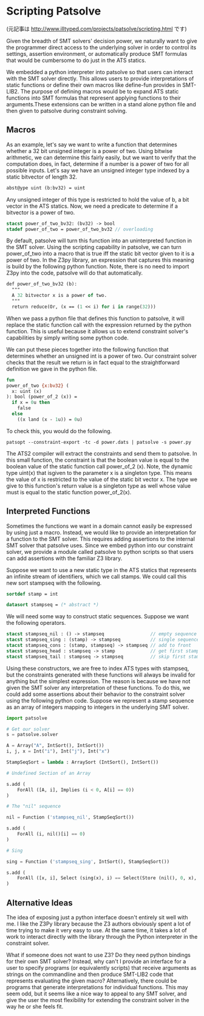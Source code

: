 # Scripting Patsolve

(元記事は http://www.illtyped.com/projects/patsolve/scripting.html です)

Given the breadth of SMT solvers' decision power, we naturally want to give the programmer direct access to the underlying solver in order to control its settings, assertion environment, or automatically produce SMT formulas that would be cumbersome to do just in the ATS statics.

We embedded a python interpreter into patsolve so that users can interact with the SMT solver directly. This allows users to provide interpretations of static functions or define their own macros like define-fun provides in SMT-LIB2. The purpose of defining macros would be to expand ATS static functions into SMT formulas that represent applying functions to their arguments.These extensions can be written in a stand alone python file and then given to patsolve during constraint solving.

## Macros

As an example, let's say we want to write a function that determines whether a 32 bit unsigned integer is a power of two. Using bitwise arithmetic, we can determine this fairly easily, but we want to verify that the computation does, in fact, determine if a number is a power of two for all possible inputs. Let's say we have an unsigned integer type indexed by a static bitvector of length 32.

```ats
abst@ype uint (b:bv32) = uint
```

Any unsigned integer of this type is restricted to hold the value of b, a bit vector in the ATS statics. Now, we need a predicate to determine if a bitvector is a power of two.

```ats
stacst power_of_two_bv32: (bv32) -> bool
stadef power_of_two = power_of_two_bv32 // overloading
```

By default, patsolve will turn this function into an uninterpreted function in the SMT solver. Using the scripting capability in patsolve, we can turn power_of_two into a macro that is true iff the static bit vector given to it is a power of two. In the Z3py library, an expression that captures this meaning is build by the following python function. Note, there is no need to import Z3py into the code, patsolve will do that automatically.

```ats
def power_of_two_bv32 (b):
  """
  A 32 bitvector x is a power of two.
  """
  return reduce(Or, (x == (1 << i) for i in range(32)))
```

When we pass a python file that defines this function to patsolve, it will replace the static function call with the expression returned by the python function. This is useful because it allows us to extend constraint solver's capabilities by simply writing some python code.

We can put these pieces together into the following function that determines whether an unsigned int is a power of two. Our constraint solver checks that the result we return is in fact equal to the straightforward definition we gave in the python file.

```ats
fun
power_of_two {x:bv32} (
  x: uint (x)
): bool (power_of_2 (x)) =
  if x = 0u then
    false
  else
    ((x land (x - 1u)) = 0u)
```

To check this, you would do the following.

```
patsopt --constraint-export -tc -d power.dats | patsolve -s power.py
```

The ATS2 compiler will extract the constraints and send them to patsolve. In this small function, the constraint is that the boolean value is equal to the boolean value of the static function call power_of_2 (x). Note, the dynamic type uint(x) that isgiven to the parameter x is a singleton type. This means the value of x is restricted to the value of the static bit vector x. The type we give to this function's return value is a singleton type as well whose value must is equal to the static function power_of_2(x).

## Interpreted Functions

Sometimes the functions we want in a domain cannot easily be expressed by using just a macro. Instead, we would like to provide an interpretation for a function to the SMT solver. This requires adding assertions to the internal SMT solver that patsolve uses. Since we embed python into our constraint solver, we provide a module called patsolve to python scripts so that users can add assertions with the familiar Z3 library.

Suppose we want to use a new static type in the ATS statics that represents an infinite stream of identifiers, which we call stamps. We could call this new sort stampseq with the following.

```ats
sortdef stamp = int

datasort stampseq = (* abstract *)
```

We will need some way to construct static sequences. Suppose we want the following operators.

```ats
stacst stampseq_nil : () -> stampseq                 // empty sequence
stacst stampseq_sing : (stamp) -> stampseq           // single sequence
stacst stampseq_cons : (stamp, stampseq) -> stampseq // add to front
stacst stampseq_head : stampseq -> stamp             // get first stamp
stacst stampseq_tail : stampseq -> stampseq          // skip first stamp
```

Using these constructors, we are free to index ATS types with stampseq, but the constraints generated with these functions will always be invalid for anything but the simplest expression. The reason is because we have not given the SMT solver any interpretation of these functions. To do this, we could add some assertions about their behavior to the constraint solver using the following python code. Suppose we represent a stamp sequence as an array of integers mapping to integers in the underlying SMT solver.

```python
import patsolve

# Get our solver
s = patsolve.solver

A = Array("A", IntSort(), IntSort())
i, j, x = Int("i"), Int("j"), Int("x")

StampSeqSort = lambda : ArraySort (IntSort(), IntSort())

# Undefined Section of an Array

s.add (
    ForAll ([A, i], Implies (i < 0, A[i] == 0))
)

# The "nil" sequence

nil = Function ('stampseq_nil', StampSeqSort())

s.add (
    ForAll (i, nil()[i] == 0)
)

# Sing

sing = Function ('stampseq_sing', IntSort(), StampSeqSort())

s.add (
    ForAll ([x, i], Select (sing(x), i) == Select(Store (nil(), 0, x), i))
)
```

## Alternative Ideas

The idea of exposing just a python interface doesn't entirely sit well with me. I like the Z3Py library because the Z3 authors obviously spent a lot of time trying to make it very easy to use. At the same time, it takes a lot of work to interact directly with the library through the Python interpreter in the constraint solver.

What if someone does not want to use Z3? Do they need python bindings for their own SMT solver? Instead, why can't I provide an interface for a user to specify programs (or equivalently scripts) that receive arguments as strings on the commandline and then produce SMT-LIB2 code that represents evaluating the given macro? Alternatively, there could be programs that generate interpretations for individual functions. This may seem odd, but it seems like a nice way to appeal to any SMT solver, and give the user the most flexibility for extending the constraint solver in the way he or she feels fit.
